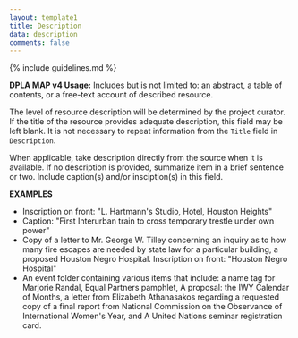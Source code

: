 ```yaml
---
layout: template1
title: Description
data: description
comments: false
---
```


{% include guidelines.md %}

**DPLA MAP v4 Usage:** Includes but is not limited to: an abstract, a table of contents, or a free-text account of described resource.

The level of resource description will be determined by the project curator. If the title of the resource provides adequate description, this field may be left blank. It is not necessary to repeat information from the `Title` field in `Description`.

When applicable, take description directly from the source when it is available. If no description is provided, summarize item in a brief sentence or two. Include caption(s) and/or insciption(s) in this field.

__EXAMPLES__
- Inscription on front: "L. Hartmann's Studio, Hotel, Houston Heights"
- Caption: "First Interurban train to cross temporary trestle under own power"
- Copy of a letter to Mr. George W. Tilley concerning an inquiry as to how many fire escapes are needed by state law for a particular building, a proposed Houston Negro Hospital. Inscription on front: "Houston Negro Hospital"
- An event folder containing various items that include: a name tag for Marjorie Randal, Equal Partners pamphlet, A proposal: the IWY Calendar of Months, a letter from Elizabeth Athanasakos regarding a requested copy of a final report from National Commission on the Observance of International Women's Year, and A United Nations seminar registration card.
